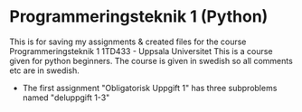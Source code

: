 # Programmeringsteknik 1 (Python)
This is for saving my assignments & created files for the course Programmeringsteknik 1 1TD433 - Uppsala Universitet
This is a course given for python beginners. The course is given in swedish so all comments etc are in swedish.

* The first assignment "Obligatorisk Uppgift 1" has three subproblems named "deluppgift 1-3"
